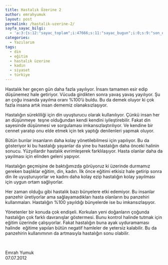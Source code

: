 ```yaml
---
title: Hastalık Üzerine 2
author: emrahyumuk
layout: post
permalink: /hastalik-uzerine-2/
sayfa_sayac_bilgi:
  - 'a:3:{s:12:"sayac_toplam";i:47666;s:11:"sayac_bugun";i:0;s:9:"son_okuma";i:1366291359;}'
categories:
  - Yazılarım
tags:
  - din
  - eğitim
  - hastalık üzerine
  - kadın
  - siyaset
  - türkiye
---
```

Hastalık her geçen gün daha fazla yayılıyor. İnsanı tamamen esir edip düşünemez hale getiriyor. Vücuda girdikten sonra yavaş yavaş yayılıyor. Şu an çoğu insanda yayılma oranı %100’ü buldu. Bu da demek oluyor ki çok fazla insana artık insan dememiz olanaksızlaşıyor.

Hastalığın sürekliliği için din uyuşturucu olarak kullanılıyor. Çünkü insan her an düşünmeye  teşne olduğundan kendi kendini iyileştirebilir. Fakat din sayesinde düşünmesi ve sorgulaması imkansızlaştırılıyor. Ve kendine bir cennet yaratıp onu elde etmek için tek yaptığı denilenleri yapmak oluyor.

<!--more-->

Bütün bunlar insanların daha kolay yönetilebilmesi için yapılıyor. Bu da gösteriyor ki bu hastalığı yayanlar da yine bu hastalığın daha önceki halinin sonucu. Yüzyıllardır hastalık evrimleşerek farklılaşıyor. Hasta olanlar daha da yayılması için elinden geleni yapıyor.

Hastalığın geçmişine de baktığımızda görüyoruz ki üzerinde durmamız gereken başlıklar eğitim, din, kadın. İlk önce eğitimi etkisiz hale getirip sonra din ile uyuşturuyorlar ve kadını daha kolay ezip hastalığın kolay yayılması için uygun ortam sağlıyorlar.

Her zaman olduğu gibi hastalık bazı bünyelere etki edemiyor. Bu insanlar panzehir üretiyorlar ama sağlayamadıkları hasta olanların bu panzehiri kullanmaları. Hastalığın %100 yayıldığı bünyelerde ise bu imkansızlaşıyor.

Yönetenler bir konuda çok endişeli. Korkulan yeni doğanların çoğunda hastalığın çok farklı davranışlar göstermesi. Bunu kontrol halinde tutmak için eğitim üzerinde çalışıyorlar. Fakat hastalığın buna ayak uyduramaması halinde  eğitime yapılan bütün negatif hamleler de yetersiz kalabilir. Bu da panzehirin kullanımının da artmasıyla hastalığın sonu olabilir.

&nbsp;

Emrah Yumuk  
07.07.2012